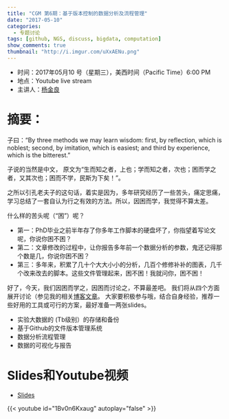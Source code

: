 ```yaml
---
title: "CGM 第6期：基于版本控制的数据分析及流程管理"
date: "2017-05-10"
categories:
  - 专题讨论
tags: [github, NGS, discuss, bigdata, computation]
show_comments: true
thumbnail: "http://i.imgur.com/uXxAENu.png"
---
```


- 时间：2017年05月10 号（星期三），美西时间（Pacific Time）6:00 PM
- 地点：Youtube live stream
- 主讲人：[杨金良](http://jyanglab.com)

# 摘要：

子曰：“By three methods we may learn wisdom: first, by reflection, which is noblest;
second, by imitation, which is easiest; and third by experience, which is the bitterest.” 

子说的当然是中文， 原文为“生而知之者，上也；学而知之者，次也；困而学之者，又其次也；困而不学，民斯为下矣！”。

之所以引孔老夫子的这句话，着实是因为，多年研究经历了一些苦头，痛定思痛，学习总结了一套自认为行之有效的方法。所以，因困而学，我觉得不算太差。

什么样的苦头呢（“困”）呢？

- 第一：PhD毕业之前半年存了你多年工作脚本的硬盘坏了，你指望着写论文呢，你说你困不困？
- 第二：文章修改的过程中，让你报告多年前一个数据分析的参数，鬼还记得那个数是几，你说你困不困？
- 第三：多年来，积累了几十个大大小小的分析，几百个修修补补的图表，几千个改来改去的脚本。这些文件管理起来，困不困！我就问你，困不困！

好了，今天，我们因困而学之，因困而讨论之，不算最差吧。
我们将从四个方面展开讨论（参见我的相关[博客文章](http://jyanglab.com/2017-01-07-project/)。
大家要积极参与哦，结合自身经验，推荐一些好用的工具或可行的方案，最好准备一两张slides。

- 实验大数据的 (Tb级别）的存储和备份
- 基于Github的文件版本管理系统 
- 数据分析流程管理 
- 数据的可视化与报告


# Slides和Youtube视频

- [Slides](https://drive.google.com/open?id=0B5AMUSPwO4lrN0xXbmFFWGVUblE)

{{< youtube id="1Bv0n6Kxaug" autoplay="false" >}}

